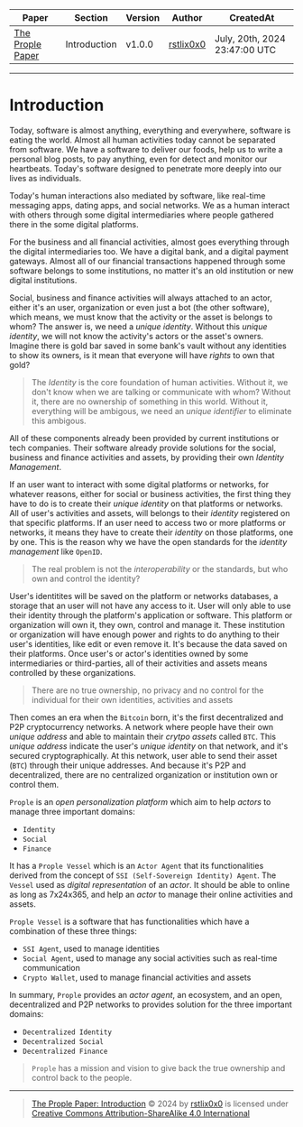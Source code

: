 |   Paper   |   Section |   Version |   Author  |   CreatedAt   |
|   ------- |   ------- |   ------  |   ------  |   ---------   |
|   [The Prople Paper](https://github.com/prople/paper/tree/main/the-prople-paper/v1.0.0)   |   Introduction | v1.0.0 | [rstlix0x0](https://github.com/rstlix0x0/) |    July, 20th, 2024  23:47:00 UTC

---

# Introduction

Today, software is almost anything, everything and everywhere, software is eating the world. Almost all human activities
today cannot be separated from software. We have a software to deliver our foods, help us to write a personal blog posts,
to pay anything, even for detect and monitor our heartbeats. Today's software designed to penetrate more deeply into our
lives as individuals.

Today's human interactions also mediated by software, like real-time messaging apps, dating apps, and social networks. We
as a human interact with others through some digital intermediaries where people gathered there in the some digital platforms.

For the business and all financial activities, almost goes everything through the digital intermediaries too. We have a digital bank, and a digital payment gateways. Almost all of our financial transactions happened through some software belongs to some institutions, no matter it's an old institution or new digital institutions.

Social, business and finance activities will always attached to an actor, either it's an user, organization or even just a
bot (the other software), which means, we must know that the activity or the asset is belongs to whom? The answer is, we need a *unique identity*. Without this *unique identity*, we will not know the activity's actors or the asset's owners. Imagine there is gold bar saved in some bank's vault without any identities to show its owners, is it mean that everyone will have *rights* to
own that gold? 

> The *Identity* is the core foundation of human activities. Without it, we don't know when we are talking or communicate with whom? Without it, there are no ownership of something in this world. Without it, everything will be ambigous, we need an *unique identifier* to eliminate this ambigous.

All of these components already been provided by current institutions or tech companies. Their software already provide solutions
for the social, business and finance activities and assets, by providing their own *Identity Management*. 

If an user want to interact with some digital platforms or networks, for whatever reasons, either for social or business activities, the first thing they have to do is to create their *unique identity* on that platforms or networks. All of user's
activities and assets, will belongs to their *identity* registered on that specific platforms. If an user need to access two
or more platforms or networks, it means they have to create their *identity* on those platforms, one by one. This is the reason
why we have the open standards for the *identity management* like `OpenID`.

> The real problem is not the *interoperability* or the standards, but who own and control the identity?

User's identitites will be saved on the platform or networks databases, a storage that an user will not have any access to it. User will only able to use their identity through the platform's application or software. This platform or organization will own it, they own, control and manage it. These institution or organization will have enough power and rights to do anything to their
user's identities, like edit or even remove it. It's because the data saved on their platforms. Once user's or actor's identities owned by some intermediaries or third-parties, all of their activities and assets means controlled by these organizations.

> There are no true ownership, no privacy and no control for the individual for their own identities, activities and assets 

Then comes an era when the `Bitcoin` born, it's the first decentralized and P2P cryptocurrency networks. A network where people
have their own *unique address* and able to maintain their *crytpo assets* called `BTC`. This *unique address* indicate the user's *unique identity* on that network, and it's secured cryptographically. At this network, user able to send their asset (`BTC`) through their unique addresses. And because it's P2P and decentralized, there are no centralized organization or institution own or control them.

`Prople` is an *open personalization platform* which aim to help *actors* to manage three important domains:

- `Identity`
- `Social`
- `Finance`

It has a `Prople Vessel` which is an `Actor Agent` that its functionalities derived from the concept of `SSI (Self-Sovereign Identity) Agent`. The `Vessel` used as *digital representation* of an *actor*. It should be able to online as long as 7x24x365, and help an *actor* to manage their online activities and assets. 

`Prople Vessel` is a software that has functionalities which have a combination of these three things:

- `SSI Agent`, used to manage identities
- `Social Agent`, used to manage any social activities such as real-time communication
- `Crypto Wallet`, used to manage financial activities and assets 

In summary, `Prople` provides an *actor agent*, an ecosystem, and an open, decentralized and P2P networks to provides solution for the three important domains:

- `Decentralized Identity` 
- `Decentralized Social`
- `Decentralized Finance` 

> `Prople` has a mission and vision to give back the true ownership and control back to the people. 

---

> [The Prople Paper: Introduction](https://github.com/prople/paper/blob/main/the-prople-paper/v1.0.0/introduction.md) © 2024 by [rstlix0x0](https://github.com/rstlix0x0/) is licensed under [Creative Commons Attribution-ShareAlike 4.0 International](https://creativecommons.org/licenses/by-sa/4.0/?ref=chooser-v1) 

